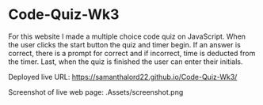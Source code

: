 # Code-Quiz-Wk3
For this website I made a multiple choice code quiz on JavaScript.
When the user clicks the start button the quiz and timer begin.
If an answer is correct, there is a prompt for correct and if incorrect, time is deducted from the timer.
Last, when the quiz is finished the user can enter their initials.

Deployed live URL:
https://samanthalord22.github.io/Code-Quiz-Wk3/

Screenshot of live web page:
.Assets/screenshot.png
